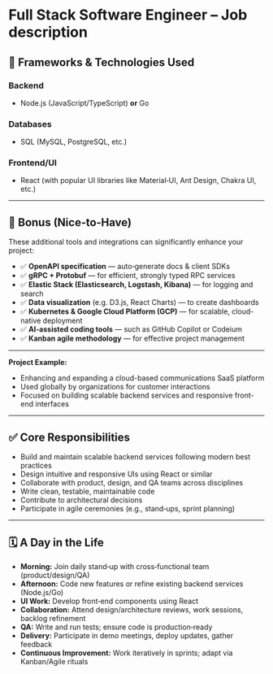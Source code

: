 # Full Stack Software Engineer – Job description 

## 🚀 Frameworks & Technologies Used

### Backend
- Node.js (JavaScript/TypeScript) **or** Go

### Databases
- SQL (MySQL, PostgreSQL, etc.)

### Frontend/UI
- React (with popular UI libraries like Material‑UI, Ant Design, Chakra UI, etc.)

---

## 🎁 Bonus (Nice‑to‑Have)

These additional tools and integrations can significantly enhance your project:

- ✅ **OpenAPI specification** — auto‑generate docs & client SDKs  
- ✅ **gRPC + Protobuf** — for efficient, strongly typed RPC services  
- ✅ **Elastic Stack (Elasticsearch, Logstash, Kibana)** — for logging and search  
- ✅ **Data visualization** (e.g. D3.js, React Charts) — to create dashboards  
- ✅ **Kubernetes & Google Cloud Platform (GCP)** — for scalable, cloud-native deployment  
- ✅ **AI‑assisted coding tools** — such as GitHub Copilot or Codeium  
- ✅ **Kanban agile methodology** — for effective project management

---
**Project Example:**
- Enhancing and expanding a cloud-based communications SaaS platform  
- Used globally by organizations for customer interactions  
- Focused on building scalable backend services and responsive front-end interfaces

---
## ✅ Core Responsibilities

- Build and maintain scalable backend services following modern best practices  
- Design intuitive and responsive UIs using React or similar  
- Collaborate with product, design, and QA teams across disciplines  
- Write clean, testable, maintainable code  
- Contribute to architectural decisions  
- Participate in agile ceremonies (e.g., stand‑ups, sprint planning)  

---
## 🗓️ A Day in the Life

- **Morning:** Join daily stand‑up with cross‑functional team (product/design/QA)  
- **Afternoon:** Code new features or refine existing backend services (Node.js/Go)  
- **UI Work:** Develop front‑end components using React  
- **Collaboration:** Attend design/architecture reviews, work sessions, backlog refinement  
- **QA:** Write and run tests; ensure code is production‑ready  
- **Delivery:** Participate in demo meetings, deploy updates, gather feedback  
- **Continuous Improvement:** Work iteratively in sprints; adapt via Kanban/Agile rituals  


